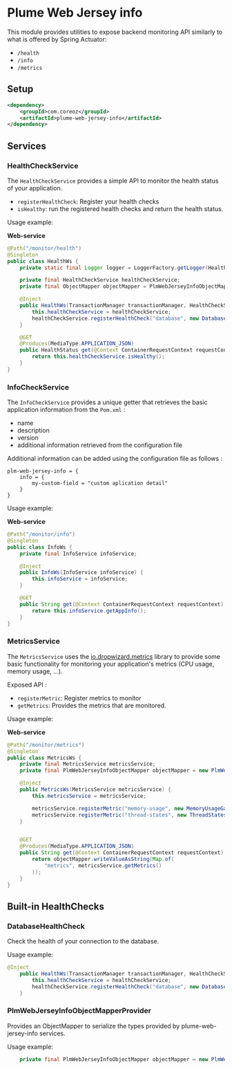Plume Web Jersey info
================

This module provides utilities to expose backend monitoring API similarly to what is offered by Spring Actuator:
- `/health`
- `/info`
- `/metrics`

Setup
-----
```xml
<dependency>
    <groupId>com.coreoz</groupId>
    <artifactId>plume-web-jersey-info</artifactId>
</dependency>
```

Services
-------

### HealthCheckService
The `HealthCheckService` provides a simple API to monitor the health status of your application.

- `registerHealthCheck`: Register your health checks
- `isHealthy`: run the registered health checks and return the health status.

Usage example:

**Web-service**
```java
@Path("/monitor/health")
@Singleton
public class HealthWs {
    private static final Logger logger = LoggerFactory.getLogger(HealthWs.class);

    private final HealthCheckService healthCheckService;
    private final ObjectMapper objectMapper = PlmWebJerseyInfoObjectMapperProvider.get();

    @Inject
    public HealthWs(TransactionManager transactionManager, HealthCheckService healthCheckService) {
        this.healthCheckService = healthCheckService;
        healthCheckService.registerHealthCheck("database", new DatabaseHealthCheck(transactionManager));
    }

    @GET
    @Produces(MediaType.APPLICATION_JSON)
    public HealthStatus get(@Context ContainerRequestContext requestContext) throws JsonProcessingException {
        return this.healthCheckService.isHealthy();
    }
}
```

### InfoCheckService
The `InfoCheckService` provides a unique getter that retrieves the basic application information from the `Pom.xml` :
- name
- description
- version
- additional information retrieved from the configuration file

Additional information can be added using the configuration file as follows :
```
plm-web-jersey-info = {
    info = {
        my-custom-field = "custom aplication detail"
    }
}
```

Usage example:

**Web-service**
```java
@Path("/monitor/info")
@Singleton
public class InfoWs {
    private final InfoService infoService;

    @Inject
    public InfoWs(InfoService infoService) {
        this.infoService = infoService;
    }

    @GET
    public String get(@Context ContainerRequestContext requestContext) {
        return this.infoService.getAppInfo();
    }
}
```

### MetricsService
The `MetricsService` uses the [io.dropwizard.metrics](https://github.com/dropwizard/metrics) library
to provide some basic functionality for monitoring your application's metrics (CPU usage, memory usage, ...).

Exposed API :
- `registerMetric`: Register metrics to monitor
- `getMetrics`: Provides the metrics that are monitored.

Usage example:

**Web-service**
```java
@Path("/monitor/metrics")
@Singleton
public class MetricsWs {
    private final MetricsService metricsService;
    private final PlmWebJerseyInfoObjectMapper objectMapper = new PlmWebJerseyInfoObjectMapper();

    @Inject
    public MetricsWs(MetricsService metricsService) {
        this.metricsService = metricsService;

        metricsService.registerMetric("memory-usage", new MemoryUsageGaugeSet());
        metricsService.registerMetric("thread-states", new ThreadStatesGaugeSet());
    }


    @GET
    @Produces(MediaType.APPLICATION_JSON)
    public String get(@Context ContainerRequestContext requestContext) throws JsonProcessingException {
        return objectMapper.writeValueAsString(Map.of(
            "metrics", metricsService.getMetrics()
        ));
    }
}
```


Built-in HealthChecks
-------

### DatabaseHealthCheck
Check the health of your connection to the database.

Usage example:

```java
@Inject
    public HealthWs(TransactionManager transactionManager, HealthCheckService healthCheckService) {
        this.healthCheckService = healthCheckService;
        healthCheckService.registerHealthCheck("database", new DatabaseHealthCheck(transactionManager));
    }
```

### PlmWebJerseyInfoObjectMapperProvider
Provides an ObjectMapper to serialize the types provided by plume-web-jersey-info services.

Usage example:

```java
    private final PlmWebJerseyInfoObjectMapper objectMapper = new PlmWebJerseyInfoObjectMapper();
```

